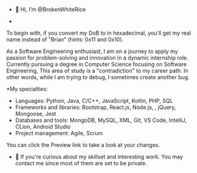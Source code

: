 - 👋 Hi, I’m @BrokenWhiteRice

- 
To begin with, if you convert my DoB to in hexadecimal, you'll get my real name instead of "Brian" (hints: 0x11 and 0x10).

As a Software Engineering enthusiast, I am on a journey to apply my passion for problem-solving and innovation in a dynamic internship role. Currently pursuing a degree in Computer Science focusing on Software Engineering, This area of study is a "contradiction" to my career path. In other words, while I am trying to debug, I sometimes create another bug.

*My specialties:
- Languages: Python, Java, C/C++, JavaScript, Kotlin, PHP, SQL
- Frameworks and libraries: Bootstrap, React.js, Node.js, , jQuery, Mongoose, Jest
- Databases and tools: MongoDB, MySQL, XML, Git, VS Code, IntelliJ, CLion, Android Studio
- Project management: Agile, Scrum

You can click the Preview link to take a look at your changes.


- 👀 If you're curious about my skillset and interesting work. You may contact me since most of them are set to be private.


<!---
BrokenWhiteRice/BrokenWhiteRice is a ✨ special ✨ repository because its `README.md` (this file) appears on your GitHub profile.

--->
